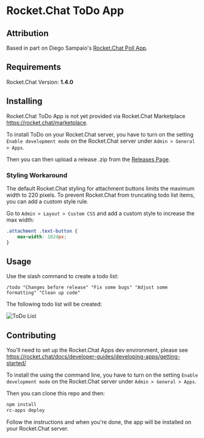 # Rocket.Chat ToDo App

## Attribution

Based in part on Diego Sampaio's [Rocket.Chat Poll App](https://github.com/sampaiodiego/rocket.chat.app-poll).

## Requirements

Rocket.Chat Version: **1.4.0**

## Installing

Rocket.Chat ToDo App is not yet provided via Rocket.Chat Marketplace https://rocket.chat/marketplace.

To install ToDo on your Rocket.Chat server, you have to turn on the setting `Enable development mode` on the Rocket.Chat server under `Admin > General > Apps`.

Then you can then upload a release .zip from the [Releases Page](https://github.com/ianmclinden/rocket.chat.app-todo/releases/latest).

### Styling Workaround

The default Rocket.Chat styling for attachment buttons limits the maximum width to 220 pixels. To prevent Rocket.Chat from truncating todo list items, you can add a custom style rule.

Go to `Admin > Layout > Custom CSS` and add a custom style to increase the max width: 

```css
.attachment .text-button {
    max-width: 1024px;
}
```

## Usage

Use the slash command to create a todo list:

```
/todo "Changes before release" "Fix some bugs" "Adjust some formatting" "Clean up code"
```

The following todo list will be created:

![ToDo List](https://user-images.githubusercontent.com/8931381/77243183-5797e580-6bd5-11ea-8153-4d7fde0ae2c2.png)

## Contributing

You'll need to set up the Rocket.Chat Apps dev environment, please see https://rocket.chat/docs/developer-guides/developing-apps/getting-started/

To install the using the command line, you have to turn on the setting `Enable development mode` on the Rocket.Chat server under `Admin > General > Apps`.

Then you can clone this repo and then:

```bash
npm install
rc-apps deploy
```

Follow the instructions and when you're done, the app will be installed on your Rocket.Chat server.
